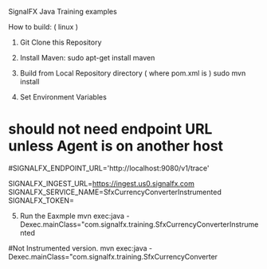 SignalFX Java Training examples


How to build: ( linux )

1. Git Clone this Repository

2. Install Maven:
    sudo apt-get install maven 
    
3. Build from Local Repository directory ( where pom.xml is )
    sudo mvn install
    
4. Set Environment Variables

  # should not need endpoint URL unless Agent is on another host
  #SIGNALFX_ENDPOINT_URL='http://localhost:9080/v1/trace' 

  SIGNALFX_INGEST_URL=https://ingest.us0.signalfx.com
  SIGNALFX_SERVICE_NAME=SfxCurrencyConverterInstrumented
  SIGNALFX_TOKEN=<YourTokenHere>

5. Run the Eaxmple
mvn exec:java -Dexec.mainClass="com.signalfx.training.SfxCurrencyConverterInstrumented

#Not Instrumented version.
mvn exec:java -Dexec.mainClass="com.signalfx.training.SfxCurrencyConverter
